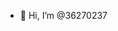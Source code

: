 - 👋 Hi, I’m @36270237

<!---
36270237/36270237 is a ✨ special ✨ repository because its `README.md` (this file) appears on your GitHub profile.
You can click the Preview link to take a look at your changes.
--->
